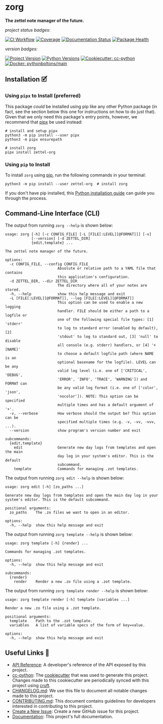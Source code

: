 # zorg

**The zettel note manager of the future.**

_project status badges:_

[![CI Workflow](https://github.com/bbugyi200/zorg/actions/workflows/ci.yml/badge.svg)](https://github.com/bbugyi200/zorg/actions/workflows/ci.yml)
[![Coverage](https://codecov.io/gh/bbugyi200/zorg/branch/master/graph/badge.svg)](https://codecov.io/gh/bbugyi200/zorg)
[![Documentation Status](https://readthedocs.org/projects/zettel-org/badge/?version=latest)](https://zettel-org.readthedocs.io/en/latest/?badge=latest)
[![Package Health](https://snyk.io/advisor/python/zettel-org/badge.svg)](https://snyk.io/advisor/python/zettel-org)

_version badges:_

[![Project Version](https://img.shields.io/pypi/v/zettel-org)](https://pypi.org/project/zettel-org/)
[![Python Versions](https://img.shields.io/pypi/pyversions/zettel-org)](https://pypi.org/project/zettel-org/)
[![Cookiecutter: cc-python](https://img.shields.io/static/v1?label=cc-python&message=2024.01.16-4&color=d4aa00&logo=cookiecutter&logoColor=d4aa00)](https://github.com/python-boltons/cc-python)
[![Docker: pythonboltons/main](https://img.shields.io/static/v1?label=pythonboltons%20%2F%20main&message=2024.01.16&color=8ec4ad&logo=docker&logoColor=8ec4ad)](https://github.com/python-boltons/docker-python)


## Installation 🗹

### Using `pipx` to Install (preferred)

This package _could_ be installed using pip like any other Python package (in
fact, see the section below this one for instructions on how to do just that).
Given that we only need this package's entry points, however, we recommend that
[pipx][11] be used instead:

```shell
# install and setup pipx
python3 -m pip install --user pipx
python3 -m pipx ensurepath

# install zorg
pipx install zettel-org
```

### Using `pip` to Install

To install `zorg` using [pip][9], run the following
commands in your terminal:

``` shell
python3 -m pip install --user zettel-org  # install zorg
```

If you don't have pip installed, this [Python installation guide][10] can guide
you through the process.


## Command-Line Interface (CLI)

The output from running `zorg --help` is shown below:

<!-- [[[[[kooky.cog
import subprocess

popen = subprocess.Popen(["zorg", "--help"], stdout=subprocess.PIPE)
stdout, _ = popen.communicate()
print("```", stdout.decode().strip(), "```", sep="\n")

for cmd in ['edit', 'template', 'template render']:
    popen = subprocess.Popen(["zorg"] + cmd.split() + ["--help"], stdout=subprocess.PIPE)
    stdout, _ = popen.communicate()
    print(f"\nThe output from running `zorg {cmd} --help` is shown below:\n")
    print("```", stdout.decode().strip(), "```", sep="\n")
]]]]] -->
```
usage: zorg [-h] [-c CONFIG_FILE] [-L [FILE[:LEVEL][@FORMAT]]] [-v]
            [--version] [-d ZETTEL_DIR]
            {edit,template} ...

The zettel note manager of the future.

options:
  -c CONFIG_FILE, --config CONFIG_FILE
                        Absolute or relative path to a YAML file that contains
                        this application's configuration.
  -d ZETTEL_DIR, --dir ZETTEL_DIR
                        The directory where all of your notes are stored.
  -h, --help            show this help message and exit
  -L [FILE[:LEVEL][@FORMAT]], --log [FILE[:LEVEL][@FORMAT]]
                        This option can be used to enable a new logging
                        handler. FILE should be either a path to a logfile or
                        one of the following special file types: [1] 'stderr'
                        to log to standard error (enabled by default), [2]
                        'stdout' to log to standard out, [3] 'null' to disable
                        all console (e.g. stderr) handlers, or [4] '+[NAME]'
                        to choose a default logfile path (where NAME is an
                        optional basename for the logfile). LEVEL can be any
                        valid log level (i.e. one of ['CRITICAL', 'DEBUG',
                        'ERROR', 'INFO', 'TRACE', 'WARNING']) and FORMAT can
                        be any valid log format (i.e. one of ['color', 'json',
                        'nocolor']). NOTE: This option can be specified
                        multiple times and has a default argument of '+'.
  -v, --verbose         How verbose should the output be? This option can be
                        specified multiple times (e.g. -v, -vv, -vvv, ...).
  --version             show program's version number and exit

subcommands:
  {edit,template}
    edit                Generate new day logs from templates and open the main
                        day log in your system's editor. This is the default
                        subcommand.
    template            Commands for managing .zot templates.
```

The output from running `zorg edit --help` is shown below:

```
usage: zorg edit [-h] [zo_paths ...]

Generate new day logs from templates and open the main day log in your system's editor. This is the default subcommand.

positional arguments:
  zo_paths    The .zo files we want to open in an editor.

options:
  -h, --help  show this help message and exit
```

The output from running `zorg template --help` is shown below:

```
usage: zorg template [-h] {render} ...

Commands for managing .zot templates.

options:
  -h, --help  show this help message and exit

subcommands:
  {render}
    render    Render a new .zo file using a .zot template.
```

The output from running `zorg template render --help` is shown below:

```
usage: zorg template render [-h] template [variables ...]

Render a new .zo file using a .zot template.

positional arguments:
  template    Path to the .zot template.
  variables   A list of variable specs of the form of key=value.

options:
  -h, --help  show this help message and exit
```
<!-- [[[[[end]]]]] -->

<!-- [[[[[kooky.cog
from pathlib import Path

lines = Path("./docs/design/design.md").read_text().split("\n")
if any(L.strip() for L in lines):
    fixed_lines = [L.replace("(.", "(./docs/design") if L.startswith("![") else L for L in lines]
    print("## Design Diagrams\n")
    print("\n".join(fixed_lines))
]]]]] -->
<!-- [[[[[end]]]]] -->


## Useful Links 🔗

* [API Reference][3]: A developer's reference of the API exposed by this
  project.
* [cc-python][4]: The [cookiecutter][5] that was used to generate this project.
  Changes made to this cookiecutter are periodically synced with this project
  using [cruft][12].
* [CHANGELOG.md][2]: We use this file to document all notable changes made to
  this project.
* [CONTRIBUTING.md][7]: This document contains guidelines for developers
  interested in contributing to this project.
* [Create a New Issue][13]: Create a new GitHub issue for this project.
* [Documentation][1]: This project's full documentation.


[1]: https://zettel-org.readthedocs.io/en/latest
[2]: https://github.com/bbugyi200/zorg/blob/master/CHANGELOG.md
[3]: https://zettel-org.readthedocs.io/en/latest/modules.html
[4]: https://github.com/python-boltons/cc-python
[5]: https://github.com/cookiecutter/cookiecutter
[6]: https://docs.readthedocs.io/en/stable/
[7]: https://github.com/bbugyi200/zorg/blob/master/CONTRIBUTING.md
[8]: https://github.com/bbugyi200/zorg
[9]: https://pip.pypa.io
[10]: http://docs.python-guide.org/en/latest/starting/installation/
[11]: https://github.com/pypa/pipx
[12]: https://github.com/cruft/cruft
[13]: https://github.com/bbugyi200/zorg/issues/new/choose
